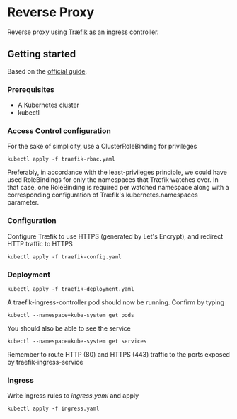 # Reverse Proxy

Reverse proxy using [Træfik](https://traefik.io/) as an ingress controller.

## Getting started

Based on the [official guide](https://docs.traefik.io/user-guide/kubernetes/).

### Prerequisites

* A Kubernetes cluster
* kubectl

### Access Control configuration

For the sake of simplicity, use a ClusterRoleBinding for privileges

```
kubectl apply -f traefik-rbac.yaml
```

 Preferably, in accordance with the least-privileges principle, we could have used RoleBindings for only the namespaces that Træfik watches over. In that case, one RoleBinding is required per watched namespace along with a corresponding configuration of Træfik's kubernetes.namespaces parameter.

### Configuration

Configure Træfik to use HTTPS (generated by Let's Encrypt), and redirect HTTP traffic to HTTPS

```
kubectl apply -f traefik-config.yaml
```

### Deployment

```
kubectl apply -f traefik-deployment.yaml
```

A traefik-ingress-controller pod should now be running. Confirm by typing

```
kubectl --namespace=kube-system get pods
```

You should also be able to see the service

```
kubectl --namespace=kube-system get services
```

Remember to route HTTP (80) and HTTPS (443) traffic to the ports exposed by traefik-ingress-service

### Ingress

Write ingress rules to *ingress.yaml* and apply

```
kubectl apply -f ingress.yaml
```
